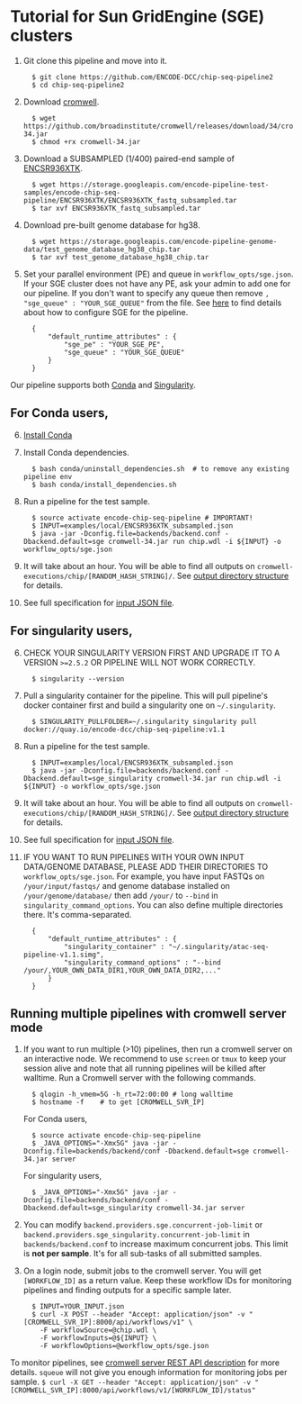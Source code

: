 Tutorial for Sun GridEngine (SGE) clusters
==========================================

1. Git clone this pipeline and move into it.
    ```
      $ git clone https://github.com/ENCODE-DCC/chip-seq-pipeline2
      $ cd chip-seq-pipeline2
    ```

2. Download [cromwell](https://github.com/broadinstitute/cromwell).
    ```
      $ wget https://github.com/broadinstitute/cromwell/releases/download/34/cromwell-34.jar
      $ chmod +rx cromwell-34.jar
    ```

3. Download a SUBSAMPLED (1/400) paired-end sample of [ENCSR936XTK](https://www.encodeproject.org/experiments/ENCSR936XTK/).
    ```
      $ wget https://storage.googleapis.com/encode-pipeline-test-samples/encode-chip-seq-pipeline/ENCSR936XTK/ENCSR936XTK_fastq_subsampled.tar
      $ tar xvf ENCSR936XTK_fastq_subsampled.tar
    ```

4. Download pre-built genome database for hg38.
    ```
      $ wget https://storage.googleapis.com/encode-pipeline-genome-data/test_genome_database_hg38_chip.tar
      $ tar xvf test_genome_database_hg38_chip.tar
    ```

5. Set your parallel environment (PE) and queue in `workflow_opts/sge.json`. If your SGE cluster does not have any PE, ask your admin to add one for our pipeline. If you don't want to specify any queue then remove `, "sge_queue" : "YOUR_SGE_QUEUE"` from the file. See [here](how_to_config_sge.md) to find details about how to configure SGE for the pipeline.
    ```
      {
          "default_runtime_attributes" : {
              "sge_pe" : "YOUR_SGE_PE",
              "sge_queue" : "YOUR_SGE_QUEUE"
          }
      }
    ```

Our pipeline supports both [Conda](https://conda.io/docs/) and [Singularity](https://singularity.lbl.gov/).

## For Conda users,

6. [Install Conda](https://conda.io/miniconda.html)

7. Install Conda dependencies.
    ```
      $ bash conda/uninstall_dependencies.sh  # to remove any existing pipeline env
      $ bash conda/install_dependencies.sh
    ```

8. Run a pipeline for the test sample.
    ```
      $ source activate encode-chip-seq-pipeline # IMPORTANT!
      $ INPUT=examples/local/ENCSR936XTK_subsampled.json
      $ java -jar -Dconfig.file=backends/backend.conf -Dbackend.default=sge cromwell-34.jar run chip.wdl -i ${INPUT} -o workflow_opts/sge.json
    ```

9. It will take about an hour. You will be able to find all outputs on `cromwell-executions/chip/[RANDOM_HASH_STRING]/`. See [output directory structure](output.md) for details.

10. See full specification for [input JSON file](input.md).

## For singularity users,

6. CHECK YOUR SINGULARITY VERSION FIRST AND UPGRADE IT TO A VERSION `>=2.5.2` OR PIPELINE WILL NOT WORK CORRECTLY.
    ```
      $ singularity --version
    ```

7. Pull a singularity container for the pipeline. This will pull pipeline's docker container first and build a singularity one on `~/.singularity`.
    ```
      $ SINGULARITY_PULLFOLDER=~/.singularity singularity pull docker://quay.io/encode-dcc/chip-seq-pipeline:v1.1
    ```

8. Run a pipeline for the test sample.
    ```
      $ INPUT=examples/local/ENCSR936XTK_subsampled.json
      $ java -jar -Dconfig.file=backends/backend.conf -Dbackend.default=sge_singularity cromwell-34.jar run chip.wdl -i ${INPUT} -o workflow_opts/sge.json
    ```

9. It will take about an hour. You will be able to find all outputs on `cromwell-executions/chip/[RANDOM_HASH_STRING]/`. See [output directory structure](output.md) for details.

10. See full specification for [input JSON file](input.md).

11. IF YOU WANT TO RUN PIPELINES WITH YOUR OWN INPUT DATA/GENOME DATABASE, PLEASE ADD THEIR DIRECTORIES TO `workflow_opts/sge.json`. For example, you have input FASTQs on `/your/input/fastqs/` and genome database installed on `/your/genome/database/` then add `/your/` to `--bind` in `singularity_command_options`. You can also define multiple directories there. It's comma-separated.
    ```
      {
          "default_runtime_attributes" : {
              "singularity_container" : "~/.singularity/atac-seq-pipeline-v1.1.simg",
              "singularity_command_options" : "--bind /your/,YOUR_OWN_DATA_DIR1,YOUR_OWN_DATA_DIR2,..."
          }
      }
    ```

## Running multiple pipelines with cromwell server mode

1. If you want to run multiple (>10) pipelines, then run a cromwell server on an interactive node. We recommend to use `screen` or `tmux` to keep your session alive and note that all running pipelines will be killed after walltime. Run a Cromwell server with the following commands.
    ```
      $ qlogin -h_vmem=5G -h_rt=72:00:00 # long walltime      
      $ hostname -f    # to get [CROMWELL_SVR_IP]
    ```

    For Conda users,
    ```
      $ source activate encode-chip-seq-pipeline
      $ _JAVA_OPTIONS="-Xmx5G" java -jar -Dconfig.file=backends/backend/conf -Dbackend.default=sge cromwell-34.jar server
    ```
    For singularity users,
    ```
      $ _JAVA_OPTIONS="-Xmx5G" java -jar -Dconfig.file=backends/backend/conf -Dbackend.default=sge_singularity cromwell-34.jar server
    ```

2. You can modify `backend.providers.sge.concurrent-job-limit` or `backend.providers.sge_singularity.concurrent-job-limit` in `backends/backend.conf` to increase maximum concurrent jobs. This limit is **not per sample**. It's for all sub-tasks of all submitted samples.

3. On a login node, submit jobs to the cromwell server. You will get `[WORKFLOW_ID]` as a return value. Keep these workflow IDs for monitoring pipelines and finding outputs for a specific sample later.  
    ```  
      $ INPUT=YOUR_INPUT.json
      $ curl -X POST --header "Accept: application/json" -v "[CROMWELL_SVR_IP]:8000/api/workflows/v1" \
        -F workflowSource=@chip.wdl \
        -F workflowInputs=@${INPUT} \
        -F workflowOptions=@workflow_opts/sge.json
    ```

  To monitor pipelines, see [cromwell server REST API description](http://cromwell.readthedocs.io/en/develop/api/RESTAPI/#cromwell-server-rest-api>) for more details. `squeue` will not give you enough information for monitoring jobs per sample.
    ```
      $ curl -X GET --header "Accept: application/json" -v "[CROMWELL_SVR_IP]:8000/api/workflows/v1/[WORKFLOW_ID]/status"
    ```
